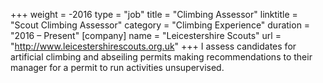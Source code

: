 +++
weight = -2016
type = "job"
title = "Climbing Assessor"
linktitle = "Scout Climbing Assessor"
category = "Climbing Experience"
duration = "2016 &ndash; Present"
[company]
  name = "Leicestershire Scouts"
  url = "http://www.leicestershirescouts.org.uk"
+++
I assess candidates for artificial climbing and abseiling permits making recommendations to their manager for a permit to run activities unsupervised.
